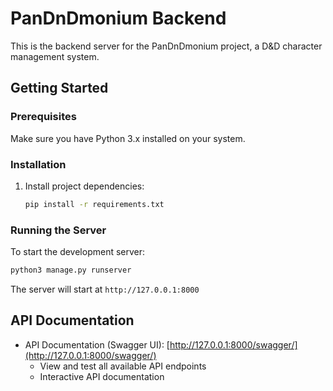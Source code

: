 # PanDnDmonium Backend

This is the backend server for the PanDnDmonium project, a D&D character management system.

## Getting Started

### Prerequisites

Make sure you have Python 3.x installed on your system.

### Installation

1. Install project dependencies:
   ```bash
   pip install -r requirements.txt
   ```

### Running the Server

To start the development server:

```bash
python3 manage.py runserver
```

The server will start at `http://127.0.0.1:8000`

## API Documentation

- API Documentation (Swagger UI): [http://127.0.0.1:8000/swagger/](http://127.0.0.1:8000/swagger/)
  - View and test all available API endpoints
  - Interactive API documentation
